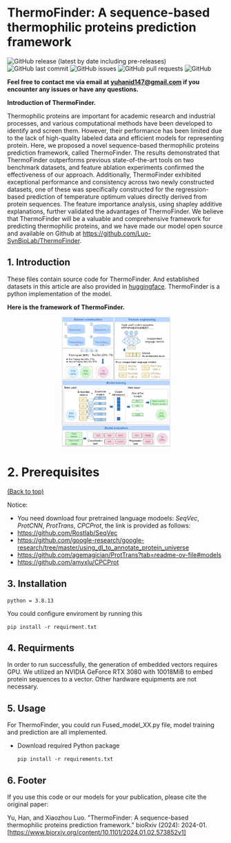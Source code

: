# ThermoFinder: A sequence-based thermophilic proteins prediction framework

<!-- Add buttons here -->
![GitHub release (latest by date including pre-releases)](https://img.shields.io/github/v/release/navendu-pottekkat/awesome-readme?include_prereleases)
![GitHub last commit](https://img.shields.io/badge/Last%20commit-May-critical)
![GitHub issues](https://img.shields.io/github/issues-raw/navendu-pottekkat/awesome-readme)
![GitHub pull requests](https://img.shields.io/github/issues-pr/navendu-pottekkat/awesome-readme)
![GitHub](https://img.shields.io/badge/license-gpl--3.0-informational)

<!-- Describe your project in brief -->
**Feel free to contact me via email at yuhanid147@gmail.com if you encounter any issues or have any questions.**

**Introduction of ThermoFinder.**

Thermophilic proteins are important for academic research and industrial processes, and various computational methods have been developed to identify and screen them. However, their performance has been limited due to the lack of high-quality labeled data and efficient models for representing protein. Here, we proposed a novel sequence-based thermophilic proteins prediction framework, called ThermoFinder. The results demonstrated that ThermoFinder outperforms previous state-of-the-art tools on two benchmark datasets, and feature ablation experiments confirmed the effectiveness of our approach. Additionally, ThermoFinder exhibited exceptional performance and consistency across two newly constructed datasets, one of these was specifically constructed for the regression-based prediction of temperature optimum values directly derived from protein sequences. The feature importance analysis, using shapley additive explanations, further validated the advantages of ThermoFinder. We believe that ThermoFinder will be a valuable and comprehensive framework for predicting thermophilic proteins, and we have made our model open source and available on Github at https://github.com/Luo-SynBioLab/ThermoFinder.

## 1. Introduction
These files contain source code for ThermoFinder. And established datasets in this article are also provided in [huggingface](https://huggingface.co/datasets/HanselYu/ThermoSeqNet).
ThermoFinder is a python implementation of the model.

**Here is the framework of ThermoFinder.**

<p align="center">
  <img  src="Figures/Figure1.jpg" width="50%" height="50%">
</p>

# 2. Prerequisites
[(Back to top)](#table-of-contents)

Notice:
- You need download four pretrained language modoels: *SeqVec*, *ProtCNN*, *ProtTrans*, *CPCProt*, the link is provided as follows:
- https://github.com/Rostlab/SeqVec
- https://github.com/google-research/google-research/tree/master/using_dl_to_annotate_protein_universe
- https://github.com/agemagician/ProtTrans?tab=readme-ov-file#models
- https://github.com/amyxlu/CPCProt

## 3. Installation
```
python = 3.8.13
```
You could configure enviroment by running this
```
pip install -r requirment.txt
```

## 4. Requirments
In order to run successfully, the generation of embedded vectors requires GPU. We utilized an NVIDIA GeForce RTX 3080 with 10018MiB to embed protein sequences to a vector.
Other hardware equipments are not necessary.

## 5. Usage
For ThermoFinder, you could run Fused_model_XX.py file,  model training and prediction are all implemented.

  -  Download required Python package
         
         pip install -r requirements.txt   

## 6. Footer
If you use this code or our models for your publication, please cite the original paper:

Yu, Han, and Xiaozhou Luo. "ThermoFinder: A sequence-based thermophilic proteins prediction framework." bioRxiv (2024): 2024-01. [https://www.biorxiv.org/content/10.1101/2024.01.02.573852v1]


